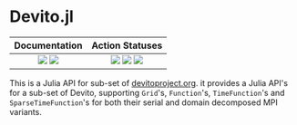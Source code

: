 
# Devito.jl

| **Documentation** | **Action Statuses** |
|:---:|:---:|
| [![][docs-dev-img]][docs-dev-url] [![][docs-stable-img]][docs-stable-url] | [![][doc-build-status-img]][doc-build-status-url] [![][build-status-img]][build-status-url] [![][code-coverage-img]][code-coverage-results] |

This is a Julia API for sub-set of [devitoproject.org](https://www.devitoproject.org/).  it provides a Julia API's for a sub-set of Devito,
supporting `Grid`'s, `Function`'s, `TimeFunction`'s and `SparseTimeFunction`'s for both their serial and domain decomposed MPI variants.

[docs-dev-img]: https://img.shields.io/badge/docs-dev-blue.svg
[docs-dev-url]: https://chevronetc.github.io/Devito.jl/dev/

[docs-stable-img]: https://img.shields.io/badge/docs-stable-blue.svg
[docs-stable-url]: https://ChevronETC.github.io/Devito.jl/stable

[doc-build-status-img]: https://github.com/ChevronETC/Devito.jl/workflows/Documentation/badge.svg
[doc-build-status-url]: https://github.com/ChevronETC/Devito.jl/actions?query=workflow%3ADocumentation

[build-status-img]: https://github.com/ChevronETC/Devito.jl/workflows/Tests/badge.svg
[build-status-url]: https://github.com/ChevronETC/Devito.jl/actions?query=workflow%3A"Tests"

[code-coverage-img]: https://codecov.io/gh/ChevronETC/Devito.jl/branch/master/graph/badge.svg
[code-coverage-results]: https://codecov.io/gh/ChevronETC/Devito.jl
